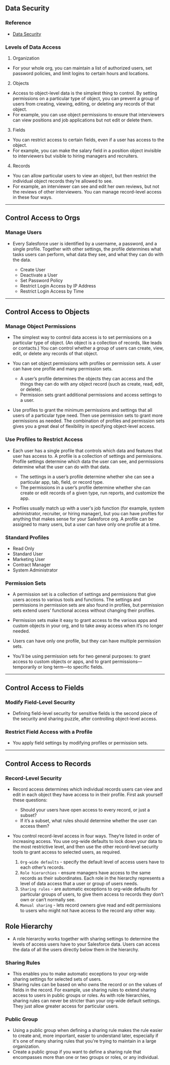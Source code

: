 ## Data Security

### Reference
- [Data Security](https://trailhead.salesforce.com/trails/force_com_dev_beginner/modules/data_security)

### Levels of Data Access
1. Organization
- For your whole org, you can maintain a list of authorized users, set password policies, and limit logins to certain hours and locations.

2. Objects
- Access to object-level data is the simplest thing to control. By setting permissions on a particular type of object, you can prevent a group of users from creating, viewing, editing, or deleting any records of that object.
- For example, you can use object permissions to ensure that interviewers can view positions and job applications but not edit or delete them.

3. Fields
- You can restrict access to certain fields, even if a user has access to the object.
- For example, you can make the salary field in a position object invisible to interviewers but visible to hiring managers and recruiters.

4. Records
- You can allow particular users to view an object, but then restrict the individual object records they're allowed to see.
- For example, an interviewer can see and edit her own reviews, but not the reviews of other interviewers. You can manage record-level access in these four ways.

---

## Control Access to Orgs
### Manage Users
- Every Salesforce user is identified by a username, a password, and a single profile. Together with other settings, the profile determines what tasks users can perform, what data they see, and what they can do with the data.

  - Create User
  - Deactivate a User
  - Set Password Policy
  - Restrict Login Access by IP Address
  - Restrict Login Access by Time

---

## Control Access to Objects
### Manage Object Permissions
- The simplest way to control data access is to set permissions on a particular type of object. (An object is a collection of records, like leads or contacts.) You can control whether a group of users can create, view, edit, or delete any records of that object.

- You can set object permissions with profiles or permission sets. A user can have one profile and many permission sets.
  - A user’s profile determines the objects they can access and the things they can do with any object record (such as create, read, edit, or delete).
  - Permission sets grant additional permissions and access settings to a user.

- Use profiles to grant the minimum permissions and settings that all users of a particular type need. Then use permission sets to grant more permissions as needed. The combination of profiles and permission sets gives you a great deal of flexibility in specifying object-level access.


### Use Profiles to Restrict Access
- Each user has a single profile that controls which data and features that user has access to. A profile is a collection of settings and permissions. Profile settings determine which data the user can see, and permissions determine what the user can do with that data.
  - The settings in a user’s profile determine whether she can see a particular app, tab, field, or record type.
  - The permissions in a user’s profile determine whether she can create or edit records of a given type, run reports, and customize the app.

- Profiles usually match up with a user's job function (for example, system administrator, recruiter, or hiring manager), but you can have profiles for anything that makes sense for your Salesforce org. A profile can be assigned to many users, but a user can have only one profile at a time.


### Standard Profiles
- Read Only
- Standard User
- Marketing User
- Contract Manager
- System Administrator

### Permission Sets
- A permission set is a collection of settings and permissions that give users access to various tools and functions. The settings and permissions in permission sets are also found in profiles, but permission sets extend users’ functional access without changing their profiles.

- Permission sets make it easy to grant access to the various apps and custom objects in your org, and to take away access when it’s no longer needed.

- Users can have only one profile, but they can have multiple permission sets.

- You'll be using permission sets for two general purposes: to grant access to custom objects or apps, and to grant permissions—temporarily or long term—to specific fields.

---

## Control Access to Fields

### Modify Field-Level Security
- Defining field-level security for sensitive fields is the second piece of the security and sharing puzzle, after controlling object-level access.

### Restrict Field Access with a Profile
- You apply field settings by modifying profiles or permission sets. 

---

## Control Access to Records

### Record-Level Security
- Record access determines which individual records users can view and edit in each object they have access to in their profile. First ask yourself these questions:
  - Should your users have open access to every record, or just a subset?
  - If it’s a subset, what rules should determine whether the user can access them?

- You control record-level access in four ways. They’re listed in order of increasing access. You use org-wide defaults to lock down your data to the most restrictive level, and then use the other record-level security tools to grant access to selected users, as required.

  1. `Org-wide defaults` - specify the default level of access users have to each other’s records.
  2. `Role hierarchies` - ensure managers have access to the same records as their subordinates. Each role in the hierarchy represents a level of data access that a user or group of users needs.
  3. `Sharing rules` - are automatic exceptions to org-wide defaults for particular groups of users, to give them access to records they don’t own or can’t normally see.
  4. `Manual sharing` - lets record owners give read and edit permissions to users who might not have access to the record any other way.

## Role Hierarchy
- A role hierarchy works together with sharing settings to determine the levels of access users have to your Salesforce data. Users can access the data of all the users directly below them in the hierarchy.

### Sharing Rules
- This enables you to make automatic exceptions to your org-wide sharing settings for selected sets of users.
- Sharing rules can be based on who owns the record or on the values of fields in the record. For example, use sharing rules to extend sharing access to users in public groups or roles. As with role hierarchies, sharing rules can never be stricter than your org-wide default settings. They just allow greater access for particular users.

### Public Group
- Using a public group when defining a sharing rule makes the rule easier to create and, more important, easier to understand later, especially if it's one of many sharing rules that you're trying to maintain in a large organization.
- Create a public group if you want to define a sharing rule that encompasses more than one or two groups or roles, or any individual.

